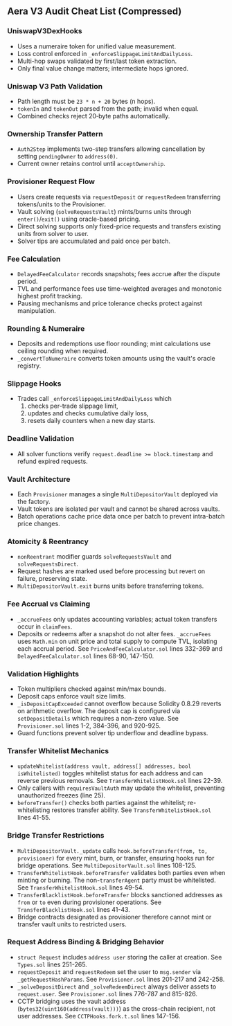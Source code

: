 ## Aera V3 Audit Cheat List (Compressed)

### UniswapV3DexHooks
- Uses a numeraire token for unified value measurement.
- Loss control enforced in `_enforceSlippageLimitAndDailyLoss`.
- Multi-hop swaps validated by first/last token extraction.
- Only final value change matters; intermediate hops ignored.

### Uniswap V3 Path Validation
- Path length must be `23 * n + 20` bytes (n hops).
- `tokenIn` and `tokenOut` parsed from the path; invalid when equal.
- Combined checks reject 20‑byte paths automatically.

### Ownership Transfer Pattern
- `Auth2Step` implements two-step transfers allowing cancellation by setting `pendingOwner` to `address(0)`.
- Current owner retains control until `acceptOwnership`.

### Provisioner Request Flow
- Users create requests via `requestDeposit` or `requestRedeem` transferring tokens/units to the Provisioner.
- Vault solving (`solveRequestsVault`) mints/burns units through `enter()`/`exit()` using oracle-based pricing.
- Direct solving supports only fixed-price requests and transfers existing units from solver to user.
- Solver tips are accumulated and paid once per batch.

### Fee Calculation
- `DelayedFeeCalculator` records snapshots; fees accrue after the dispute period.
- TVL and performance fees use time-weighted averages and monotonic highest profit tracking.
- Pausing mechanisms and price tolerance checks protect against manipulation.

### Rounding & Numeraire
- Deposits and redemptions use floor rounding; mint calculations use ceiling rounding when required.
- `_convertToNumeraire` converts token amounts using the vault's oracle registry.

### Slippage Hooks
- Trades call `_enforceSlippageLimitAndDailyLoss` which
  1. checks per-trade slippage limit,
  2. updates and checks cumulative daily loss,
  3. resets daily counters when a new day starts.

### Deadline Validation
- All solver functions verify `request.deadline >= block.timestamp` and refund expired requests.

### Vault Architecture
- Each `Provisioner` manages a single `MultiDepositorVault` deployed via the factory.
- Vault tokens are isolated per vault and cannot be shared across vaults.
- Batch operations cache price data once per batch to prevent intra-batch price changes.

### Atomicity & Reentrancy
- `nonReentrant` modifier guards `solveRequestsVault` and `solveRequestsDirect`.
- Request hashes are marked used before processing but revert on failure, preserving state.
- `MultiDepositorVault.exit` burns units before transferring tokens.

### Fee Accrual vs Claiming
- `_accrueFees` only updates accounting variables; actual token transfers occur in `claimFees`.
- Deposits or redeems after a snapshot do not alter fees. `_accrueFees` uses `Math.min` on unit price and total supply to compute TVL, isolating each accrual period. See `PriceAndFeeCalculator.sol` lines 332-369 and `DelayedFeeCalculator.sol` lines 68-90, 147-150.

### Validation Highlights
- Token multipliers checked against min/max bounds.
- Deposit caps enforce vault size limits.
- `_isDepositCapExceeded` cannot overflow because Solidity 0.8.29 reverts on
  arithmetic overflow. The deposit cap is configured via `setDepositDetails`
  which requires a non-zero value. See `Provisioner.sol` lines 1-2, 384-396,
  and 920-925.
- Guard functions prevent solver tip underflow and deadline bypass.

### Transfer Whitelist Mechanics
- `updateWhitelist(address vault, address[] addresses, bool isWhitelisted)` toggles whitelist status for each address and can reverse previous removals. See `TransferWhitelistHook.sol` lines 22-39.
- Only callers with `requiresVaultAuth` may update the whitelist, preventing unauthorized freezes (line 25).
- `beforeTransfer()` checks both parties against the whitelist; re-whitelisting restores transfer ability. See `TransferWhitelistHook.sol` lines 41-55.

### Bridge Transfer Restrictions
- `MultiDepositorVault._update` calls `hook.beforeTransfer(from, to, provisioner)` for every mint, burn, or transfer, ensuring hooks run for bridge operations. See `MultiDepositorVault.sol` lines 108-125.
- `TransferWhitelistHook.beforeTransfer` validates both parties even when minting or burning. The non-`transferAgent` party must be whitelisted. See `TransferWhitelistHook.sol` lines 49-54.
- `TransferBlacklistHook.beforeTransfer` blocks sanctioned addresses as `from` or `to` even during provisioner operations. See `TransferBlacklistHook.sol` lines 41-43.
- Bridge contracts designated as provisioner therefore cannot mint or transfer vault units to restricted users.

### Request Address Binding & Bridging Behavior
- `struct Request` includes `address user` storing the caller at creation. See `Types.sol` lines 251-265.
- `requestDeposit` and `requestRedeem` set the user to `msg.sender` via `_getRequestHashParams`. See `Provisioner.sol` lines 201-217 and 242-258.
- `_solveDepositDirect` and `_solveRedeemDirect` always deliver assets to `request.user`. See `Provisioner.sol` lines 776-787 and 815-826.
- CCTP bridging uses the vault address (`bytes32(uint160(address(vault)))`) as the cross-chain recipient, not user addresses. See `CCTPHooks.fork.t.sol` lines 147-156.

